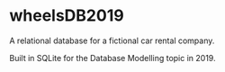 # wheelsDB2019
A relational database for a fictional car rental company. 

Built in SQLite for the Database Modelling topic in 2019.
